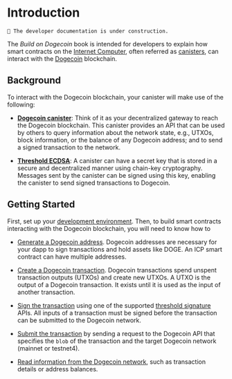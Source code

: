 # Introduction

```admonish warning title="Work In Progress"
🚧 The developer documentation is under construction. 
```

The *Build on Dogecoin* book is intended for developers to explain how smart contracts on the [Internet Computer](https://internetcomputer.org), often referred as [canisters](https://learn.internetcomputer.org/hc/en-us/articles/34210839162004-Canister-Smart-Contracts), can interact with the [Dogecoin](https://dogecoin.com/) blockchain.

## Background

To interact with the Dogecoin blockchain, your canister will make use of the following:

- **[Dogecoin canister](https://github.com/dfinity/dogecoin-canister)**: Think of it as your decentralized gateway to reach the Dogecoin blockchain. This canister provides an API that can be used by others to query information about the network state, e.g., UTXOs, block information, or the balance of any Dogecoin address; and to send a signed transaction to the network.

- **[Threshold ECDSA](/docs/building-apps/network-features/signatures/t-ecdsa)**: A canister can have a secret key that is stored in a secure and decentralized manner using chain-key cryptography. Messages sent by the canister can be signed using this key, enabling the canister to send signed transactions to Dogecoin.


## Getting Started

First, set up your [development environment](./environment.md). Then, to build smart contracts interacting with the Dogecoin blockchain, you will need to know how to

- [Generate a Dogecoin address](./doge-transactions/generate_address.md). Dogecoin addresses are necessary for your dapp to sign transactions and hold assets like DOGE. An ICP smart contract can have multiple addresses.

- [Create a Dogecoin transaction](./doge-transactions/create_transactions.md). Dogecoin transactions spend unspent transaction outputs (UTXOs) and create new UTXOs. A UTXO is the output of a Dogecoin transaction. It exists until it is used as the input of another transaction.

- [Sign the transaction](./doge-transactions/sign_transactions.md) using one of the supported [threshold signature](https://internetcomputer.org/docs/references/t-sigs-how-it-works) APIs. All inputs of a transaction must be signed before the transaction can be submitted to the Dogecoin network.

- [Submit the transaction](./doge-transactions/submit_transactions.md) by sending a request to the Dogecoin API that specifies the `blob` of the transaction and the target Dogecoin network (mainnet or testnet4).

- [Read information from the Dogecoin network](./read.md), such as transaction details or address balances.

